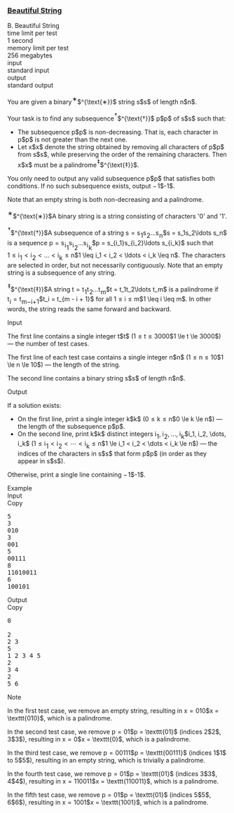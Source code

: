 <h3><a href="https://codeforces.com/contest/2162/problem/B" target="_blank" rel="noopener noreferrer">Beautiful String</a></h3>

<div class="header"><div class="title">B. Beautiful String</div><div class="time-limit"><div class="property-title">time limit per test</div>1 second</div><div class="memory-limit"><div class="property-title">memory limit per test</div>256 megabytes</div><div class="input-file input-standard"><div class="property-title">input</div>standard input</div><div class="output-file output-standard"><div class="property-title">output</div>standard output</div></div><div><p>You are given a binary<span class="MathJax_Preview" style="color: inherit;"><span class="MJXp-math" id="MJXp-Span-1"><span class="MJXp-msubsup" id="MJXp-Span-2"><span class="MJXp-mi" id="MJXp-Span-3" style="margin-right: 0.05em;"></span><span class="MJXp-mrow MJXp-script" id="MJXp-Span-4" style="vertical-align: 0.5em;"><span class="MJXp-mtext" id="MJXp-Span-5">∗</span></span></span></span></span><span class="MathJax MathJax_Processing" id="MathJax-Element-1-Frame" tabindex="0"></span>$^{\text{∗}}$ string <span class="MathJax_Preview" style="color: inherit;"><span class="MJXp-math" id="MJXp-Span-6"><span class="MJXp-mi MJXp-italic" id="MJXp-Span-7">s</span></span></span><span class="MathJax MathJax_Processing" id="MathJax-Element-2-Frame" tabindex="0"></span>$s$ of length <span class="MathJax_Preview" style="color: inherit;"><span class="MJXp-math" id="MJXp-Span-8"><span class="MJXp-mi MJXp-italic" id="MJXp-Span-9">n</span></span></span><span class="MathJax MathJax_Processing" id="MathJax-Element-3-Frame" tabindex="0"></span>$n$.</p><p>Your task is to find any subsequence<span class="MathJax_Preview" style="color: inherit;"><span class="MJXp-math" id="MJXp-Span-10"><span class="MJXp-msubsup" id="MJXp-Span-11"><span class="MJXp-mi" id="MJXp-Span-12" style="margin-right: 0.05em;"></span><span class="MJXp-mrow MJXp-script" id="MJXp-Span-13" style="vertical-align: 0.5em;"><span class="MJXp-mtext" id="MJXp-Span-14">†</span></span></span></span></span><span class="MathJax MathJax_Processing" id="MathJax-Element-4-Frame" tabindex="0"></span>$^{\text{†}}$ <span class="MathJax_Preview" style="color: inherit;"><span class="MJXp-math" id="MJXp-Span-15"><span class="MJXp-mi MJXp-italic" id="MJXp-Span-16">p</span></span></span><span class="MathJax MathJax_Processing" id="MathJax-Element-5-Frame" tabindex="0"></span>$p$ of <span class="MathJax_Preview" style="color: inherit;"><span class="MJXp-math" id="MJXp-Span-17"><span class="MJXp-mi MJXp-italic" id="MJXp-Span-18">s</span></span></span><span class="MathJax MathJax_Processing" id="MathJax-Element-6-Frame" tabindex="0"></span>$s$ such that:</p><ul> <li> The subsequence <span class="MathJax_Preview" style="color: inherit;"><span class="MJXp-math" id="MJXp-Span-19"><span class="MJXp-mi MJXp-italic" id="MJXp-Span-20">p</span></span></span><span class="MathJax MathJax_Processing" id="MathJax-Element-7-Frame" tabindex="0"></span>$p$ is <span class="tex-font-style-bf">non-decreasing</span>. That is, each character in <span class="MathJax_Preview" style="color: inherit;"><span class="MJXp-math" id="MJXp-Span-21"><span class="MJXp-mi MJXp-italic" id="MJXp-Span-22">p</span></span></span><span class="MathJax MathJax_Processing" id="MathJax-Element-8-Frame" tabindex="0"></span>$p$ is not greater than the next one. </li><li> Let <span class="MathJax_Preview" style="color: inherit;"><span class="MJXp-math" id="MJXp-Span-23"><span class="MJXp-mi MJXp-italic" id="MJXp-Span-24">x</span></span></span><span class="MathJax MathJax_Processing" id="MathJax-Element-9-Frame" tabindex="0"></span>$x$ denote the string obtained by <span class="tex-font-style-it">removing all characters of <span class="MathJax_Preview" style="color: inherit;"><span class="MJXp-math" id="MJXp-Span-25"><span class="MJXp-mi MJXp-italic" id="MJXp-Span-26">p</span></span></span><span class="MathJax MathJax_Processing" id="MathJax-Element-10-Frame" tabindex="0"></span>$p$ from <span class="MathJax_Preview" style="color: inherit;"><span class="MJXp-math" id="MJXp-Span-27"><span class="MJXp-mi MJXp-italic" id="MJXp-Span-28">s</span></span></span><span class="MathJax MathJax_Processing" id="MathJax-Element-11-Frame" tabindex="0"></span>$s$</span>, while preserving the order of the remaining characters. Then <span class="MathJax_Preview" style="color: inherit;"><span class="MJXp-math" id="MJXp-Span-29"><span class="MJXp-mi MJXp-italic" id="MJXp-Span-30">x</span></span></span><span class="MathJax MathJax_Processing" id="MathJax-Element-12-Frame" tabindex="0"></span>$x$ must be a <span class="tex-font-style-bf">palindrome</span><span class="MathJax_Preview" style="color: inherit;"><span class="MJXp-math" id="MJXp-Span-31"><span class="MJXp-msubsup" id="MJXp-Span-32"><span class="MJXp-mi" id="MJXp-Span-33" style="margin-right: 0.05em;"></span><span class="MJXp-mrow MJXp-script" id="MJXp-Span-34" style="vertical-align: 0.5em;"><span class="MJXp-mtext" id="MJXp-Span-35">‡</span></span></span></span></span><span class="MathJax MathJax_Processing" id="MathJax-Element-13-Frame" tabindex="0"></span>$^{\text{‡}}$. </li></ul><p>You only need to output any valid subsequence <span class="MathJax_Preview" style="color: inherit;"><span class="MJXp-math" id="MJXp-Span-36"><span class="MJXp-mi MJXp-italic" id="MJXp-Span-37">p</span></span></span><span class="MathJax MathJax_Processing" id="MathJax-Element-14-Frame" tabindex="0"></span>$p$ that satisfies both conditions. If no such subsequence exists, output <span class="MathJax_Preview" style="color: inherit;"><span class="MJXp-math" id="MJXp-Span-38"><span class="MJXp-mo" id="MJXp-Span-39" style="margin-left: 0em; margin-right: 0.111em;">−</span><span class="MJXp-mn" id="MJXp-Span-40">1</span></span></span><span class="MathJax MathJax_Processing" id="MathJax-Element-15-Frame" tabindex="0"></span>$-1$.</p><p>Note that an empty string is both non-decreasing and a palindrome.</p><div class="statement-footnote"><p><span class="MathJax_Preview" style="color: inherit;"><span class="MJXp-math" id="MJXp-Span-41"><span class="MJXp-msubsup" id="MJXp-Span-42"><span class="MJXp-mi" id="MJXp-Span-43" style="margin-right: 0.05em;"></span><span class="MJXp-mrow MJXp-script" id="MJXp-Span-44" style="vertical-align: 0.5em;"><span class="MJXp-mtext" id="MJXp-Span-45">∗</span></span></span></span></span><span class="MathJax MathJax_Processing" id="MathJax-Element-16-Frame" tabindex="0"></span>$^{\text{∗}}$A binary string is a string consisting of characters '<span class="tex-font-style-tt">0</span>' and '<span class="tex-font-style-tt">1</span>'.</p><p><span class="MathJax_Preview" style="color: inherit;"><span class="MJXp-math" id="MJXp-Span-46"><span class="MJXp-msubsup" id="MJXp-Span-47"><span class="MJXp-mi" id="MJXp-Span-48" style="margin-right: 0.05em;"></span><span class="MJXp-mrow MJXp-script" id="MJXp-Span-49" style="vertical-align: 0.5em;"><span class="MJXp-mtext" id="MJXp-Span-50">†</span></span></span></span></span><span class="MathJax MathJax_Processing" id="MathJax-Element-17-Frame" tabindex="0"></span>$^{\text{†}}$A <span class="tex-font-style-it">subsequence</span> of a string <span class="MathJax_Preview" style="color: inherit;"><span class="MJXp-math" id="MJXp-Span-51"><span class="MJXp-mi MJXp-italic" id="MJXp-Span-52">s</span><span class="MJXp-mo" id="MJXp-Span-53" style="margin-left: 0.333em; margin-right: 0.333em;">=</span><span class="MJXp-msubsup" id="MJXp-Span-54"><span class="MJXp-mi MJXp-italic" id="MJXp-Span-55" style="margin-right: 0.05em;">s</span><span class="MJXp-mn MJXp-script" id="MJXp-Span-56" style="vertical-align: -0.4em;">1</span></span><span class="MJXp-msubsup" id="MJXp-Span-57"><span class="MJXp-mi MJXp-italic" id="MJXp-Span-58" style="margin-right: 0.05em;">s</span><span class="MJXp-mn MJXp-script" id="MJXp-Span-59" style="vertical-align: -0.4em;">2</span></span><span class="MJXp-mo" id="MJXp-Span-60" style="margin-left: 0em; margin-right: 0em;">…</span><span class="MJXp-msubsup" id="MJXp-Span-61"><span class="MJXp-mi MJXp-italic" id="MJXp-Span-62" style="margin-right: 0.05em;">s</span><span class="MJXp-mi MJXp-italic MJXp-script" id="MJXp-Span-63" style="vertical-align: -0.4em;">n</span></span></span></span><span class="MathJax MathJax_Processing" id="MathJax-Element-18-Frame" tabindex="0"></span>$s = s_1s_2\ldots s_n$ is a sequence <span class="MathJax_Preview" style="color: inherit;"><span class="MJXp-math" id="MJXp-Span-64"><span class="MJXp-mi MJXp-italic" id="MJXp-Span-65">p</span><span class="MJXp-mo" id="MJXp-Span-66" style="margin-left: 0.333em; margin-right: 0.333em;">=</span><span class="MJXp-msubsup" id="MJXp-Span-67"><span class="MJXp-mi MJXp-italic" id="MJXp-Span-68" style="margin-right: 0.05em;">s</span><span class="MJXp-mrow MJXp-script" id="MJXp-Span-69" style="vertical-align: -0.4em;"><span class="MJXp-msubsup" id="MJXp-Span-70"><span class="MJXp-mi MJXp-italic" id="MJXp-Span-71" style="margin-right: 0.05em;">i</span><span class="MJXp-mn MJXp-script" id="MJXp-Span-72" style="vertical-align: -0.4em;">1</span></span></span></span><span class="MJXp-msubsup" id="MJXp-Span-73"><span class="MJXp-mi MJXp-italic" id="MJXp-Span-74" style="margin-right: 0.05em;">s</span><span class="MJXp-mrow MJXp-script" id="MJXp-Span-75" style="vertical-align: -0.4em;"><span class="MJXp-msubsup" id="MJXp-Span-76"><span class="MJXp-mi MJXp-italic" id="MJXp-Span-77" style="margin-right: 0.05em;">i</span><span class="MJXp-mn MJXp-script" id="MJXp-Span-78" style="vertical-align: -0.4em;">2</span></span></span></span><span class="MJXp-mo" id="MJXp-Span-79" style="margin-left: 0em; margin-right: 0em;">…</span><span class="MJXp-msubsup" id="MJXp-Span-80"><span class="MJXp-mi MJXp-italic" id="MJXp-Span-81" style="margin-right: 0.05em;">s</span><span class="MJXp-mrow MJXp-script" id="MJXp-Span-82" style="vertical-align: -0.4em;"><span class="MJXp-msubsup" id="MJXp-Span-83"><span class="MJXp-mi MJXp-italic" id="MJXp-Span-84" style="margin-right: 0.05em;">i</span><span class="MJXp-mi MJXp-italic MJXp-script" id="MJXp-Span-85" style="vertical-align: -0.4em;">k</span></span></span></span></span></span><span class="MathJax MathJax_Processing" id="MathJax-Element-19-Frame" tabindex="0"></span>$p = s_{i_1}s_{i_2}\ldots s_{i_k}$ such that <span class="MathJax_Preview" style="color: inherit;"><span class="MJXp-math" id="MJXp-Span-86"><span class="MJXp-mn" id="MJXp-Span-87">1</span><span class="MJXp-mo" id="MJXp-Span-88" style="margin-left: 0.333em; margin-right: 0.333em;">≤</span><span class="MJXp-msubsup" id="MJXp-Span-89"><span class="MJXp-mi MJXp-italic" id="MJXp-Span-90" style="margin-right: 0.05em;">i</span><span class="MJXp-mn MJXp-script" id="MJXp-Span-91" style="vertical-align: -0.4em;">1</span></span><span class="MJXp-mo" id="MJXp-Span-92" style="margin-left: 0.333em; margin-right: 0.333em;"><</span><span class="MJXp-msubsup" id="MJXp-Span-93"><span class="MJXp-mi MJXp-italic" id="MJXp-Span-94" style="margin-right: 0.05em;">i</span><span class="MJXp-mn MJXp-script" id="MJXp-Span-95" style="vertical-align: -0.4em;">2</span></span><span class="MJXp-mo" id="MJXp-Span-96" style="margin-left: 0.333em; margin-right: 0.333em;"><</span><span class="MJXp-mo" id="MJXp-Span-97" style="margin-left: 0em; margin-right: 0em;">…</span><span class="MJXp-mo" id="MJXp-Span-98" style="margin-left: 0.333em; margin-right: 0.333em;"><</span><span class="MJXp-msubsup" id="MJXp-Span-99"><span class="MJXp-mi MJXp-italic" id="MJXp-Span-100" style="margin-right: 0.05em;">i</span><span class="MJXp-mi MJXp-italic MJXp-script" id="MJXp-Span-101" style="vertical-align: -0.4em;">k</span></span><span class="MJXp-mo" id="MJXp-Span-102" style="margin-left: 0.333em; margin-right: 0.333em;">≤</span><span class="MJXp-mi MJXp-italic" id="MJXp-Span-103">n</span></span></span><span class="MathJax MathJax_Processing" id="MathJax-Element-20-Frame" tabindex="0"></span>$1 \leq i_1 < i_2 < \ldots < i_k \leq n$. The characters are selected in order, but not necessarily contiguously. Note that an empty string is a subsequence of any string. </p><p><span class="MathJax_Preview" style="color: inherit;"><span class="MJXp-math" id="MJXp-Span-104"><span class="MJXp-msubsup" id="MJXp-Span-105"><span class="MJXp-mi" id="MJXp-Span-106" style="margin-right: 0.05em;"></span><span class="MJXp-mrow MJXp-script" id="MJXp-Span-107" style="vertical-align: 0.5em;"><span class="MJXp-mtext" id="MJXp-Span-108">‡</span></span></span></span></span><span class="MathJax MathJax_Processing" id="MathJax-Element-21-Frame" tabindex="0"></span>$^{\text{‡}}$A string <span class="MathJax_Preview" style="color: inherit;"><span class="MJXp-math" id="MJXp-Span-109"><span class="MJXp-mi MJXp-italic" id="MJXp-Span-110">t</span><span class="MJXp-mo" id="MJXp-Span-111" style="margin-left: 0.333em; margin-right: 0.333em;">=</span><span class="MJXp-msubsup" id="MJXp-Span-112"><span class="MJXp-mi MJXp-italic" id="MJXp-Span-113" style="margin-right: 0.05em;">t</span><span class="MJXp-mn MJXp-script" id="MJXp-Span-114" style="vertical-align: -0.4em;">1</span></span><span class="MJXp-msubsup" id="MJXp-Span-115"><span class="MJXp-mi MJXp-italic" id="MJXp-Span-116" style="margin-right: 0.05em;">t</span><span class="MJXp-mn MJXp-script" id="MJXp-Span-117" style="vertical-align: -0.4em;">2</span></span><span class="MJXp-mo" id="MJXp-Span-118" style="margin-left: 0em; margin-right: 0em;">…</span><span class="MJXp-msubsup" id="MJXp-Span-119"><span class="MJXp-mi MJXp-italic" id="MJXp-Span-120" style="margin-right: 0.05em;">t</span><span class="MJXp-mi MJXp-italic MJXp-script" id="MJXp-Span-121" style="vertical-align: -0.4em;">m</span></span></span></span><span class="MathJax MathJax_Processing" id="MathJax-Element-22-Frame" tabindex="0"></span>$t = t_1t_2\ldots t_m$ is a <span class="tex-font-style-it">palindrome</span> if <span class="MathJax_Preview" style="color: inherit;"><span class="MJXp-math" id="MJXp-Span-122"><span class="MJXp-msubsup" id="MJXp-Span-123"><span class="MJXp-mi MJXp-italic" id="MJXp-Span-124" style="margin-right: 0.05em;">t</span><span class="MJXp-mi MJXp-italic MJXp-script" id="MJXp-Span-125" style="vertical-align: -0.4em;">i</span></span><span class="MJXp-mo" id="MJXp-Span-126" style="margin-left: 0.333em; margin-right: 0.333em;">=</span><span class="MJXp-msubsup" id="MJXp-Span-127"><span class="MJXp-mi MJXp-italic" id="MJXp-Span-128" style="margin-right: 0.05em;">t</span><span class="MJXp-mrow MJXp-script" id="MJXp-Span-129" style="vertical-align: -0.4em;"><span class="MJXp-mi MJXp-italic" id="MJXp-Span-130">m</span><span class="MJXp-mo" id="MJXp-Span-131">−</span><span class="MJXp-mi MJXp-italic" id="MJXp-Span-132">i</span><span class="MJXp-mo" id="MJXp-Span-133">+</span><span class="MJXp-mn" id="MJXp-Span-134">1</span></span></span></span></span><span class="MathJax MathJax_Processing" id="MathJax-Element-23-Frame" tabindex="0"></span>$t_i = t_{m - i + 1}$ for all <span class="MathJax_Preview" style="color: inherit;"><span class="MJXp-math" id="MJXp-Span-135"><span class="MJXp-mn" id="MJXp-Span-136">1</span><span class="MJXp-mo" id="MJXp-Span-137" style="margin-left: 0.333em; margin-right: 0.333em;">≤</span><span class="MJXp-mi MJXp-italic" id="MJXp-Span-138">i</span><span class="MJXp-mo" id="MJXp-Span-139" style="margin-left: 0.333em; margin-right: 0.333em;">≤</span><span class="MJXp-mi MJXp-italic" id="MJXp-Span-140">m</span></span></span><span class="MathJax MathJax_Processing" id="MathJax-Element-24-Frame" tabindex="0"></span>$1 \leq i \leq m$. In other words, the string reads the same forward and backward. </p></div></div><div class="input-specification"><div class="section-title">Input</div><p>The first line contains a single integer <span class="MathJax_Preview" style="color: inherit;"><span class="MJXp-math" id="MJXp-Span-141"><span class="MJXp-mi MJXp-italic" id="MJXp-Span-142">t</span></span></span><span class="MathJax MathJax_Processing" id="MathJax-Element-25-Frame" tabindex="0"></span>$t$ (<span class="MathJax_Preview" style="color: inherit;"><span class="MJXp-math" id="MJXp-Span-143"><span class="MJXp-mn" id="MJXp-Span-144">1</span><span class="MJXp-mo" id="MJXp-Span-145" style="margin-left: 0.333em; margin-right: 0.333em;">≤</span><span class="MJXp-mi MJXp-italic" id="MJXp-Span-146">t</span><span class="MJXp-mo" id="MJXp-Span-147" style="margin-left: 0.333em; margin-right: 0.333em;">≤</span><span class="MJXp-mn" id="MJXp-Span-148">3000</span></span></span><span class="MathJax MathJax_Processing" id="MathJax-Element-26-Frame" tabindex="0"></span>$1 \le t \le 3000$) — the number of test cases.</p><p>The first line of each test case contains a single integer <span class="MathJax_Preview" style="color: inherit;"><span class="MJXp-math" id="MJXp-Span-149"><span class="MJXp-mi MJXp-italic" id="MJXp-Span-150">n</span></span></span><span class="MathJax MathJax_Processing" id="MathJax-Element-27-Frame" tabindex="0"></span>$n$ (<span class="MathJax_Preview" style="color: inherit;"><span class="MJXp-math" id="MJXp-Span-151"><span class="MJXp-mn" id="MJXp-Span-152">1</span><span class="MJXp-mo" id="MJXp-Span-153" style="margin-left: 0.333em; margin-right: 0.333em;">≤</span><span class="MJXp-mi MJXp-italic" id="MJXp-Span-154">n</span><span class="MJXp-mo" id="MJXp-Span-155" style="margin-left: 0.333em; margin-right: 0.333em;">≤</span><span class="MJXp-mn" id="MJXp-Span-156">10</span></span></span><span class="MathJax MathJax_Processing" id="MathJax-Element-28-Frame" tabindex="0"></span>$1 \le n \le 10$) — the length of the string.</p><p>The second line contains a binary string <span class="MathJax_Preview" style="color: inherit;"><span class="MJXp-math" id="MJXp-Span-157"><span class="MJXp-mi MJXp-italic" id="MJXp-Span-158">s</span></span></span><span class="MathJax MathJax_Processing" id="MathJax-Element-29-Frame" tabindex="0"></span>$s$ of length <span class="MathJax_Preview" style="color: inherit;"><span class="MJXp-math" id="MJXp-Span-159"><span class="MJXp-mi MJXp-italic" id="MJXp-Span-160">n</span></span></span><span class="MathJax MathJax_Processing" id="MathJax-Element-30-Frame" tabindex="0"></span>$n$.</p></div><div class="output-specification"><div class="section-title">Output</div><p>If a solution exists: </p><ul> <li> On the first line, print a single integer <span class="MathJax_Preview" style="color: inherit;"><span class="MJXp-math" id="MJXp-Span-161"><span class="MJXp-mi MJXp-italic" id="MJXp-Span-162">k</span></span></span><span class="MathJax MathJax_Processing" id="MathJax-Element-31-Frame" tabindex="0"></span>$k$ (<span class="MathJax_Preview" style="color: inherit;"><span class="MJXp-math" id="MJXp-Span-163"><span class="MJXp-mn" id="MJXp-Span-164">0</span><span class="MJXp-mo" id="MJXp-Span-165" style="margin-left: 0.333em; margin-right: 0.333em;">≤</span><span class="MJXp-mi MJXp-italic" id="MJXp-Span-166">k</span><span class="MJXp-mo" id="MJXp-Span-167" style="margin-left: 0.333em; margin-right: 0.333em;">≤</span><span class="MJXp-mi MJXp-italic" id="MJXp-Span-168">n</span></span></span><span class="MathJax MathJax_Processing" id="MathJax-Element-32-Frame" tabindex="0"></span>$0 \le k \le n$) — the length of the subsequence <span class="MathJax_Preview" style="color: inherit;"><span class="MJXp-math" id="MJXp-Span-169"><span class="MJXp-mi MJXp-italic" id="MJXp-Span-170">p</span></span></span><span class="MathJax MathJax_Processing" id="MathJax-Element-33-Frame" tabindex="0"></span>$p$. </li><li> On the second line, print <span class="MathJax_Preview" style="color: inherit;"><span class="MJXp-math" id="MJXp-Span-171"><span class="MJXp-mi MJXp-italic" id="MJXp-Span-172">k</span></span></span><span class="MathJax MathJax_Processing" id="MathJax-Element-34-Frame" tabindex="0"></span>$k$ distinct integers <span class="MathJax_Preview" style="color: inherit;"><span class="MJXp-math" id="MJXp-Span-173"><span class="MJXp-msubsup" id="MJXp-Span-174"><span class="MJXp-mi MJXp-italic" id="MJXp-Span-175" style="margin-right: 0.05em;">i</span><span class="MJXp-mn MJXp-script" id="MJXp-Span-176" style="vertical-align: -0.4em;">1</span></span><span class="MJXp-mo" id="MJXp-Span-177" style="margin-left: 0em; margin-right: 0.222em;">,</span><span class="MJXp-msubsup" id="MJXp-Span-178"><span class="MJXp-mi MJXp-italic" id="MJXp-Span-179" style="margin-right: 0.05em;">i</span><span class="MJXp-mn MJXp-script" id="MJXp-Span-180" style="vertical-align: -0.4em;">2</span></span><span class="MJXp-mo" id="MJXp-Span-181" style="margin-left: 0em; margin-right: 0.222em;">,</span><span class="MJXp-mo" id="MJXp-Span-182" style="margin-left: 0em; margin-right: 0em;">…</span><span class="MJXp-mo" id="MJXp-Span-183" style="margin-left: 0em; margin-right: 0.222em;">,</span><span class="MJXp-msubsup" id="MJXp-Span-184"><span class="MJXp-mi MJXp-italic" id="MJXp-Span-185" style="margin-right: 0.05em;">i</span><span class="MJXp-mi MJXp-italic MJXp-script" id="MJXp-Span-186" style="vertical-align: -0.4em;">k</span></span></span></span><span class="MathJax MathJax_Processing" id="MathJax-Element-35-Frame" tabindex="0"></span>$i_1, i_2, \dots, i_k$ (<span class="MathJax_Preview" style="color: inherit;"><span class="MJXp-math" id="MJXp-Span-187"><span class="MJXp-mn" id="MJXp-Span-188">1</span><span class="MJXp-mo" id="MJXp-Span-189" style="margin-left: 0.333em; margin-right: 0.333em;">≤</span><span class="MJXp-msubsup" id="MJXp-Span-190"><span class="MJXp-mi MJXp-italic" id="MJXp-Span-191" style="margin-right: 0.05em;">i</span><span class="MJXp-mn MJXp-script" id="MJXp-Span-192" style="vertical-align: -0.4em;">1</span></span><span class="MJXp-mo" id="MJXp-Span-193" style="margin-left: 0.333em; margin-right: 0.333em;"><</span><span class="MJXp-msubsup" id="MJXp-Span-194"><span class="MJXp-mi MJXp-italic" id="MJXp-Span-195" style="margin-right: 0.05em;">i</span><span class="MJXp-mn MJXp-script" id="MJXp-Span-196" style="vertical-align: -0.4em;">2</span></span><span class="MJXp-mo" id="MJXp-Span-197" style="margin-left: 0.333em; margin-right: 0.333em;"><</span><span class="MJXp-mo" id="MJXp-Span-198" style="margin-left: 0em; margin-right: 0em;">⋯</span><span class="MJXp-mo" id="MJXp-Span-199" style="margin-left: 0.333em; margin-right: 0.333em;"><</span><span class="MJXp-msubsup" id="MJXp-Span-200"><span class="MJXp-mi MJXp-italic" id="MJXp-Span-201" style="margin-right: 0.05em;">i</span><span class="MJXp-mi MJXp-italic MJXp-script" id="MJXp-Span-202" style="vertical-align: -0.4em;">k</span></span><span class="MJXp-mo" id="MJXp-Span-203" style="margin-left: 0.333em; margin-right: 0.333em;">≤</span><span class="MJXp-mi MJXp-italic" id="MJXp-Span-204">n</span></span></span><span class="MathJax MathJax_Processing" id="MathJax-Element-36-Frame" tabindex="0"></span>$1 \le i_1 < i_2 < \dots < i_k \le n$) — the indices of the characters in <span class="MathJax_Preview" style="color: inherit;"><span class="MJXp-math" id="MJXp-Span-205"><span class="MJXp-mi MJXp-italic" id="MJXp-Span-206">s</span></span></span><span class="MathJax MathJax_Processing" id="MathJax-Element-37-Frame" tabindex="0"></span>$s$ that form <span class="MathJax_Preview" style="color: inherit;"><span class="MJXp-math" id="MJXp-Span-207"><span class="MJXp-mi MJXp-italic" id="MJXp-Span-208">p</span></span></span><span class="MathJax MathJax_Processing" id="MathJax-Element-38-Frame" tabindex="0"></span>$p$ (in order as they appear in <span class="MathJax_Preview" style="color: inherit;"><span class="MJXp-math" id="MJXp-Span-209"><span class="MJXp-mi MJXp-italic" id="MJXp-Span-210">s</span></span></span><span class="MathJax MathJax_Processing" id="MathJax-Element-39-Frame" tabindex="0"></span>$s$). </li></ul><p>Otherwise, print a single line containing <span class="MathJax_Preview" style="color: inherit;"><span class="MJXp-math" id="MJXp-Span-211"><span class="MJXp-mo" id="MJXp-Span-212" style="margin-left: 0em; margin-right: 0.111em;">−</span><span class="MJXp-mn" id="MJXp-Span-213">1</span></span></span><span class="MathJax MathJax_Processing" id="MathJax-Element-40-Frame" tabindex="0"></span>$-1$.</p></div><div class="sample-tests"><div class="section-title">Example</div><div class="sample-test"><div class="input"><div class="title">Input<div title="Copy" data-clipboard-target="#id005076388946151106" id="id000319561085045198" class="input-output-copier">Copy</div></div><pre id="id005076388946151106"><div class="test-example-line test-example-line-even test-example-line-0">5</div><div class="test-example-line test-example-line-odd test-example-line-1">3</div><div class="test-example-line test-example-line-odd test-example-line-1">010</div><div class="test-example-line test-example-line-even test-example-line-2">3</div><div class="test-example-line test-example-line-even test-example-line-2">001</div><div class="test-example-line test-example-line-odd test-example-line-3">5</div><div class="test-example-line test-example-line-odd test-example-line-3">00111</div><div class="test-example-line test-example-line-even test-example-line-4">8</div><div class="test-example-line test-example-line-even test-example-line-4">11010011</div><div class="test-example-line test-example-line-odd test-example-line-5">6</div><div class="test-example-line test-example-line-odd test-example-line-5">100101</div></pre></div><div class="output"><div class="title">Output<div title="Copy" data-clipboard-target="#id0015304335158592397" id="id0013893843282665064" class="input-output-copier">Copy</div></div><pre id="id0015304335158592397"><div class="test-example-line test-example-line-odd test-example-line-1">0</div><div class="test-example-line test-example-line-odd test-example-line-1"><br></div><div class="test-example-line test-example-line-even test-example-line-2">2</div><div class="test-example-line test-example-line-even test-example-line-2">2 3</div><div class="test-example-line test-example-line-odd test-example-line-3">5</div><div class="test-example-line test-example-line-odd test-example-line-3">1 2 3 4 5</div><div class="test-example-line test-example-line-even test-example-line-4">2</div><div class="test-example-line test-example-line-even test-example-line-4">3 4</div><div class="test-example-line test-example-line-odd test-example-line-5">2</div><div class="test-example-line test-example-line-odd test-example-line-5">5 6</div></pre></div></div></div><div class="note"><div class="section-title">Note</div><p>In the first test case, we remove an empty string, resulting in <span class="MathJax_Preview" style="color: inherit;"><span class="MJXp-math" id="MJXp-Span-214"><span class="MJXp-mi MJXp-italic" id="MJXp-Span-215">x</span><span class="MJXp-mo" id="MJXp-Span-216" style="margin-left: 0.333em; margin-right: 0.333em;">=</span><span class="MJXp-mrow" id="MJXp-Span-217"><span class="MJXp-mtext MJXp-mono" id="MJXp-Span-218">010</span></span></span></span><span class="MathJax MathJax_Processing" id="MathJax-Element-41-Frame" tabindex="0"></span>$x = \texttt{010}$, which is a palindrome.</p><p>In the second test case, we remove <span class="MathJax_Preview" style="color: inherit;"><span class="MJXp-math" id="MJXp-Span-219"><span class="MJXp-mi MJXp-italic" id="MJXp-Span-220">p</span><span class="MJXp-mo" id="MJXp-Span-221" style="margin-left: 0.333em; margin-right: 0.333em;">=</span><span class="MJXp-mrow" id="MJXp-Span-222"><span class="MJXp-mtext MJXp-mono" id="MJXp-Span-223">01</span></span></span></span><span class="MathJax MathJax_Processing" id="MathJax-Element-42-Frame" tabindex="0"></span>$p = \texttt{01}$ (indices <span class="MathJax_Preview" style="color: inherit;"><span class="MJXp-math" id="MJXp-Span-224"><span class="MJXp-mn" id="MJXp-Span-225">2</span></span></span><span class="MathJax MathJax_Processing" id="MathJax-Element-43-Frame" tabindex="0"></span>$2$, <span class="MathJax_Preview" style="color: inherit;"><span class="MJXp-math" id="MJXp-Span-226"><span class="MJXp-mn" id="MJXp-Span-227">3</span></span></span><span class="MathJax MathJax_Processing" id="MathJax-Element-44-Frame" tabindex="0"></span>$3$), resulting in <span class="MathJax_Preview" style="color: inherit;"><span class="MJXp-math" id="MJXp-Span-228"><span class="MJXp-mi MJXp-italic" id="MJXp-Span-229">x</span><span class="MJXp-mo" id="MJXp-Span-230" style="margin-left: 0.333em; margin-right: 0.333em;">=</span><span class="MJXp-mrow" id="MJXp-Span-231"><span class="MJXp-mtext MJXp-mono" id="MJXp-Span-232">0</span></span></span></span><span class="MathJax MathJax_Processing" id="MathJax-Element-45-Frame" tabindex="0"></span>$x = \texttt{0}$, which is a palindrome.</p><p>In the third test case, we remove <span class="MathJax_Preview" style="color: inherit;"><span class="MJXp-math" id="MJXp-Span-233"><span class="MJXp-mi MJXp-italic" id="MJXp-Span-234">p</span><span class="MJXp-mo" id="MJXp-Span-235" style="margin-left: 0.333em; margin-right: 0.333em;">=</span><span class="MJXp-mrow" id="MJXp-Span-236"><span class="MJXp-mtext MJXp-mono" id="MJXp-Span-237">00111</span></span></span></span><span class="MathJax MathJax_Processing" id="MathJax-Element-46-Frame" tabindex="0"></span>$p = \texttt{00111}$ (indices <span class="MathJax_Preview" style="color: inherit;"><span class="MJXp-math" id="MJXp-Span-238"><span class="MJXp-mn" id="MJXp-Span-239">1</span></span></span><span class="MathJax MathJax_Processing" id="MathJax-Element-47-Frame" tabindex="0"></span>$1$ to <span class="MathJax_Preview" style="color: inherit;"><span class="MJXp-math" id="MJXp-Span-240"><span class="MJXp-mn" id="MJXp-Span-241">5</span></span></span><span class="MathJax MathJax_Processing" id="MathJax-Element-48-Frame" tabindex="0"></span>$5$), resulting in an empty string, which is trivially a palindrome.</p><p>In the fourth test case, we remove <span class="MathJax_Preview" style="color: inherit;"><span class="MJXp-math" id="MJXp-Span-242"><span class="MJXp-mi MJXp-italic" id="MJXp-Span-243">p</span><span class="MJXp-mo" id="MJXp-Span-244" style="margin-left: 0.333em; margin-right: 0.333em;">=</span><span class="MJXp-mrow" id="MJXp-Span-245"><span class="MJXp-mtext MJXp-mono" id="MJXp-Span-246">01</span></span></span></span><span class="MathJax MathJax_Processing" id="MathJax-Element-49-Frame" tabindex="0"></span>$p = \texttt{01}$ (indices <span class="MathJax_Preview" style="color: inherit;"><span class="MJXp-math" id="MJXp-Span-247"><span class="MJXp-mn" id="MJXp-Span-248">3</span></span></span><span class="MathJax MathJax_Processing" id="MathJax-Element-50-Frame" tabindex="0"></span>$3$, <span class="MathJax_Preview" style="color: inherit;"><span class="MJXp-math" id="MJXp-Span-249"><span class="MJXp-mn" id="MJXp-Span-250">4</span></span></span><span class="MathJax MathJax_Processing" id="MathJax-Element-51-Frame" tabindex="0"></span>$4$), resulting in <span class="MathJax_Preview" style="color: inherit;"><span class="MJXp-math" id="MJXp-Span-251"><span class="MJXp-mi MJXp-italic" id="MJXp-Span-252">x</span><span class="MJXp-mo" id="MJXp-Span-253" style="margin-left: 0.333em; margin-right: 0.333em;">=</span><span class="MJXp-mrow" id="MJXp-Span-254"><span class="MJXp-mtext MJXp-mono" id="MJXp-Span-255">110011</span></span></span></span><span class="MathJax MathJax_Processing" id="MathJax-Element-52-Frame" tabindex="0"></span>$x = \texttt{110011}$, which is a palindrome.</p><p>In the fifth test case, we remove <span class="MathJax_Preview" style="color: inherit;"><span class="MJXp-math" id="MJXp-Span-256"><span class="MJXp-mi MJXp-italic" id="MJXp-Span-257">p</span><span class="MJXp-mo" id="MJXp-Span-258" style="margin-left: 0.333em; margin-right: 0.333em;">=</span><span class="MJXp-mrow" id="MJXp-Span-259"><span class="MJXp-mtext MJXp-mono" id="MJXp-Span-260">01</span></span></span></span><span class="MathJax MathJax_Processing" id="MathJax-Element-53-Frame" tabindex="0"></span>$p = \texttt{01}$ (indices <span class="MathJax_Preview" style="color: inherit;"><span class="MJXp-math" id="MJXp-Span-261"><span class="MJXp-mn" id="MJXp-Span-262">5</span></span></span><span class="MathJax MathJax_Processing" id="MathJax-Element-54-Frame" tabindex="0"></span>$5$, <span class="MathJax_Preview" style="color: inherit;"><span class="MJXp-math" id="MJXp-Span-263"><span class="MJXp-mn" id="MJXp-Span-264">6</span></span></span><span class="MathJax MathJax_Processing" id="MathJax-Element-55-Frame" tabindex="0"></span>$6$), resulting in <span class="MathJax_Preview" style="color: inherit;"><span class="MJXp-math" id="MJXp-Span-265"><span class="MJXp-mi MJXp-italic" id="MJXp-Span-266">x</span><span class="MJXp-mo" id="MJXp-Span-267" style="margin-left: 0.333em; margin-right: 0.333em;">=</span><span class="MJXp-mrow" id="MJXp-Span-268"><span class="MJXp-mtext MJXp-mono" id="MJXp-Span-269">1001</span></span></span></span><span class="MathJax MathJax_Processing" id="MathJax-Element-56-Frame" tabindex="0"></span>$x = \texttt{1001}$, which is a palindrome.</p></div>